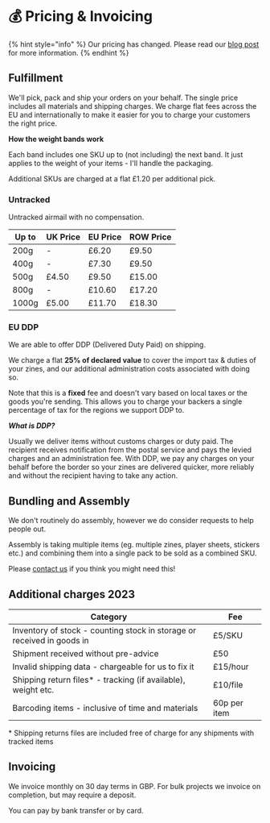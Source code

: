 # 💰 Pricing & Invoicing

{% hint style="info" %}
Our pricing has changed. Please read our [blog post](https://www.peregrinecoast.press/fulfilment-changes-effective-july-2023/) for more information.
{% endhint %}

## Fulfillment

We'll pick, pack and ship your orders on your behalf. The single price includes all materials and shipping charges. We charge flat fees across the EU and internationally to make it easier for you to charge your customers the right price.

**How the weight bands work**

Each band includes one SKU up to (not including) the next band. It just applies to the weight of your items - I'll handle the packaging.

Additional SKUs are charged at a flat £1.20 per additional pick.

### Untracked

Untracked airmail with no compensation.

| Up to | UK Price | EU Price | ROW Price |
| ----- | -------- | -------- | --------- |
| 200g  | -        | £6.20    | £9.50     |
| 400g  | -        | £7.30    | £9.50     |
| 500g  | £4.50    | £9.50    | £15.00    |
| 800g  | -        | £10.60   | £17.20    |
| 1000g | £5.00    | £11.70   | £18.30    |

### EU DDP

We are able to offer DDP (Delivered Duty Paid) on shipping.&#x20;

We charge a flat **25% of declared value** to cover the import tax & duties of your zines, and our additional administration costs associated with doing so.

Note that this is a **fixed** fee and doesn't vary based on local taxes or the goods you're sending. This allows you to charge your backers a single percentage of tax for the regions we support DDP to.

_**What is DDP?**_

Usually we deliver items without customs charges or duty paid. The recipient receives notification from the postal service and pays the levied charges and an administration fee. With DDP, we pay any charges on your behalf before the border so your zines are delivered quicker, more reliably and without the recipient having to take any action.

## Bundling and Assembly

We don't routinely do assembly, however we do consider requests to help people out.

Assembly is taking multiple items (eg. multiple zines, player sheets, stickers etc.) and combining them into a single pack to be sold as a combined SKU.

Please [contact us](mailto:fulfilment@peregrinecoast.press) if you think you might need this!

## Additional charges 2023

| Category                                                               | Fee          |
| ---------------------------------------------------------------------- | ------------ |
| Inventory of stock - counting stock in storage or received in goods in | £5/SKU       |
| Shipment received without pre-advice                                   | £50          |
| Invalid shipping data - chargeable for us to fix it                    | £15/hour     |
| Shipping return files\* - tracking (if available), weight etc.         | £10/file     |
| Barcoding items - inclusive of time and materials                      | 60p per item |

\* Shipping returns files are included free of charge for any shipments with tracked items

## Invoicing

We invoice monthly on 30 day terms in GBP. For bulk projects we invoice on completion, but may require a deposit.

You can pay by bank transfer or by card.
